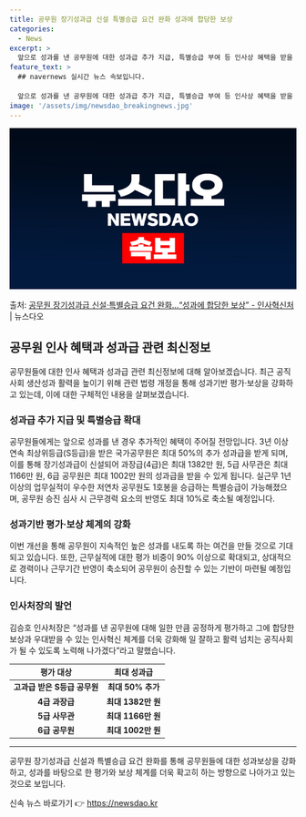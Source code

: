 ```yaml
---
title: 공무원 장기성과급 신설 특별승급 요건 완화 성과에 합당한 보상
categories:
  - News
excerpt: >
  앞으로 성과를 낸 공무원에 대한 성과급 추가 지급, 특별승급 부여 등 인사상 혜택을 받을 수 있는 환경이 마…
feature_text: >
  ## navernews 실시간 뉴스 속보입니다.

  앞으로 성과를 낸 공무원에 대한 성과급 추가 지급, 특별승급 부여 등 인사상 혜택을 받을 수 있는 환경이 마…
image: '/assets/img/newsdao_breakingnews.jpg'
---
```


![뉴스다오 속보](/assets/img/newsdao_breakingnews.jpg)

<p>출처: <a href="https://newsdao.kr/2906" rel="dofollow">공무원 장기성과급 신설·특별승급 요건 완화…“성과에 합당한 보상” - 인사혁신처</a> | 뉴스다오</p>

<h2 data-ke-size="size26">공무원 인사 혜택과 성과급 관련 최신정보</h2>
<p data-ke-size="size16">공무원들에 대한 인사 혜택과 성과급 관련 최신정보에 대해 알아보겠습니다. 최근 공직사회 생산성과 활력을 높이기 위해 관련 법령 개정을 통해 성과기반 평가·보상을 강화하고 있는데, 이에 대한 구체적인 내용을 살펴보겠습니다.</p>

<h3 data-ke-size="size24">성과급 추가 지급 및 특별승급 확대</h3>
<p data-ke-size="size16">공무원들에게는 앞으로 성과를 낸 경우 추가적인 혜택이 주어질 전망입니다. 3년 이상 연속 최상위등급(S등급)을 받은 국가공무원은 최대 50%의 추가 성과급을 받게 되며, 이를 통해 장기성과급이 신설되어 과장급(4급)은 최대 1382만 원, 5급 사무관은 최대 1166만 원, 6급 공무원은 최대 1002만 원의 성과급을 받을 수 있게 됩니다. 실근무 1년 이상의 업무실적이 우수한 저연차 공무원도 1호봉을 승급하는 특별승급이 가능해졌으며, 공무원 승진 심사 시 근무경력 요소의 반영도 최대 10%로 축소될 예정입니다.</p>

<h3 data-ke-size="size24">성과기반 평가·보상 체계의 강화</h3>
<p data-ke-size="size16">이번 개선을 통해 공무원이 지속적인 높은 성과를 내도록 하는 여건을 만들 것으로 기대되고 있습니다. 또한, 근무실적에 대한 평가 비중이 90% 이상으로 확대되고, 상대적으로 경력이나 근무기간 반영이 축소되어 공무원이 승진할 수 있는 기반이 마련될 예정입니다.</p>

<h3 data-ke-size="size24">인사처장의 발언</h3>
<p data-ke-size="size16">김승호 인사처장은 “성과를 낸 공무원에 대해 일한 만큼 공정하게 평가하고 그에 합당한 보상과 우대받을 수 있는 인사혁신 체계를 더욱 강화해 일 잘하고 활력 넘치는 공직사회가 될 수 있도록 노력해 나가겠다”라고 말했습니다.</p>

<table>
<thead>
<tr>
<th style="text-align: center; height: 17px;"><b>평가 대상</b></th>
<th style="text-align: center; height: 17px;"><b>최대 성과급</b></th>
</tr>
</thead>
<tbody>
<tr>
<td style="text-align: center; height: 17px;"><b>고과급 받은 S등급 공무원</b></td>
<td style="text-align: center; height: 17px;"><b>최대 50% 추가</b></td>
</tr>
<tr>
<td style="text-align: center; height: 17px;"><b>4급 과장급</b></td>
<td style="text-align: center; height: 17px;"><b>최대 1382만 원</b></td>
</tr>
<tr>
<td style="text-align: center; height: 17px;"><b>5급 사무관</td>
<td style="text-align: center; height: 17px;"><b>최대 1166만 원</b></td>
</tr>
<tr>
<td style="text-align: center; height: 17px;"><b>6급 공무원</b></td>
<td style="text-align: center; height: 17px;"><b>최대 1002만 원</b></td>
</tr>
</tbody>
</table>

<hr>

<p data-ke-size="size16">공무원 장기성과급 신설과 특별승급 요건 완화를 통해 공무원들에 대한 성과보상을 강화하고, 성과를 바탕으로 한 평가와 보상 체계를 더욱 확고히 하는 방향으로 나아가고 있는 것으로 보입니다.</p>
 

신속 뉴스 바로가기 👉 <a href="https://newsdao.kr" rel="dofollow">https://newsdao.kr</a>


